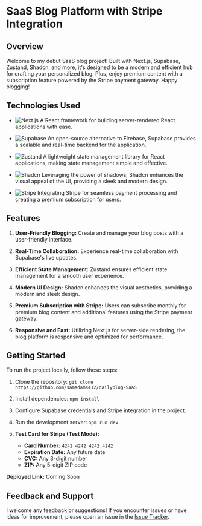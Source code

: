 # SaaS Blog Platform with Stripe Integration

## Overview
Welcome to my debut SaaS blog project! Built with Next.js, Supabase, Zustand, Shadcn, and more, it's designed to be a modern and efficient hub for crafting your personalized blog. Plus, enjoy premium content with a subscription feature powered by the Stripe payment gateway. Happy blogging! 

## Technologies Used

- ![Next.js](https://img.shields.io/badge/Next.js-%23000000?style=flat&logo=next.js&logoColor=white)
 A React framework for building server-rendered React applications with ease.

- ![Supabase](https://img.shields.io/badge/Supabase-%2335495e?style=flat&logo=supabase&logoColor=white)
 An open-source alternative to Firebase, Supabase provides a scalable and real-time backend for the application.

- ![Zustand](https://img.shields.io/badge/Zustand-%23E8CE42?style=flat&logo=zustand&logoColor=white)
 A lightweight state management library for React applications, making state management simple and effective.

- ![Shadcn](https://img.shields.io/badge/Shadcn-%23373737?style=flat)
 Leveraging the power of shadows, Shadcn enhances the visual appeal of the UI, providing a sleek and modern design.

- ![Stripe](https://img.shields.io/badge/Stripe-%231a1a1a?style=flat&logo=stripe&logoColor=white)
 Integrating Stripe for seamless payment processing and creating a premium subscription for users.

## Features

1. **User-Friendly Blogging:** Create and manage your blog posts with a user-friendly interface.

2. **Real-Time Collaboration:** Experience real-time collaboration with Supabase's live updates.

3. **Efficient State Management:** Zustand ensures efficient state management for a smooth user experience.

4. **Modern UI Design:** Shadcn enhances the visual aesthetics, providing a modern and sleek design.

5. **Premium Subscription with Stripe:** Users can subscribe monthly for premium blog content and additional features using the Stripe payment gateway.

6. **Responsive and Fast:** Utilizing Next.js for server-side rendering, the blog platform is responsive and optimized for performance.

## Getting Started

To run the project locally, follow these steps:

1. Clone the repository: `git clone https://github.com/samadams412/dailyblog-SaaS`
2. Install dependencies: `npm install`
3. Configure Supabase credentials and Stripe integration in the project.
4. Run the development server: `npm run dev`
5. **Test Card for Stripe (Test Mode):**

    - **Card Number:** `4242 4242 4242 4242`
    - **Expiration Date:** Any future date
    - **CVC:** Any 3-digit number
    - **ZIP:** Any 5-digit ZIP code

**Deployed Link:** Coming Soon


## Feedback and Support

I welcome any feedback or suggestions! If you encounter issues or have ideas for improvement, please open an issue in the [Issue Tracker](https://github.com/samadams412/dailyblog-SaaS/issues).

